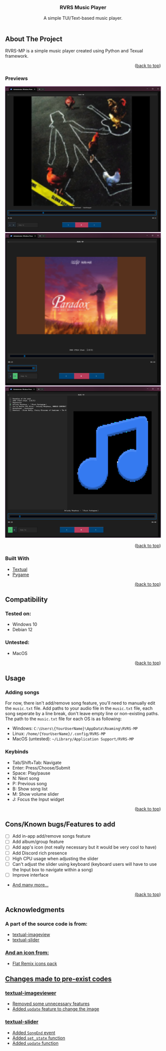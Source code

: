 <a name="readme-top"></a>






<h3 align="center">RVRS Music Player</h3>

  <p align="center">
    A simple TUI/Text-based music player.
    <br />
    <br />
  </p>
</div>



<!-- ABOUT THE PROJECT -->
## About The Project
RVRS-MP is a simple music player created using Python and Texual framework.
<p align="right">(<a href="#readme-top">back to top</a>)</p>

### Previews
![preview1](https://github.com/TraveKen/RVRS-MP/blob/main/previews/1.png?raw=true)
![preview2](https://github.com/TraveKen/RVRS-MP/blob/main/previews/2.png?raw=true)
![preview3](https://github.com/TraveKen/RVRS-MP/blob/main/previews/3.png?raw=true)
<p align="right">(<a href="#readme-top">back to top</a>)</p>


### Built With

* <a href="https://github.com/Textualize/textual">Textual</a></li>
* <a href="https://github.com/pygame/pygame"> Pygame
<p align="right">(<a href="#readme-top">back to top</a>)</p>


## Compatibility
### Tested on:
* Windows 10
* Debian 12
### Untested:
* MacOS


<p align="right">(<a href="#readme-top">back to top</a>)</p>


<!-- USAGE EXAMPLES -->
## Usage

### Adding songs
For now, there isn't add/remove song feature, you'll need to manually edit the `music.txt` file. Add paths to your audio file in the `music.txt` file, each song seperate by a line break, don't leave empty line or non-existing paths.</br>
The path to the `music.txt` file for each OS is as following:
* Windows: `C:\Users\{YourUserName}\AppData\Roaming\RVRS-MP`
* Linux: `/home/{YourUserName}/.config/RVRS-MP`
* MacOS (untested): `~/Library/Application Support/RVRS-MP`

### Keybinds
* Tab/Shift+Tab: Navigate
* Enter: Press/Choose/Submit
* Space: Play/pause
* N: Next song
* P: Previous song
* B: Show song list
* M: Show volume slider
* J: Focus the Input widget

<p align="right">(<a href="#readme-top">back to top</a>)</p>



<!-- ROADMAP -->
## Cons/Known bugs/Features to add

- [ ] Add in-app add/remove songs feature
- [ ] Add album/group feature
- [ ] Add app's icon (not really necessary but it would be very cool to have)
- [ ] Add Discord rich presence
- [ ] High CPU usage when adjusting the slider
- [ ] Can't adjust the slider using keyboard (keyboard users will have to use the Input box to navigate within a song)
- [ ] Improve interface
- <a href="https://github.com/TraveKen/RVRS-MP/issues"> And many more...

<p align="right">(<a href="#readme-top">back to top</a>)</p>


## Acknowledgments
### A part of the source code is from:
* <a href="https://github.com/adamviola/textual-imageview"> textual-imageview
* <a href="https://github.com/TomJGooding/textual-slider"> textual-slider

### And an icon from:
* <a href="https://github.com/daniruiz/flat-remix"> Flat Remix icons pack

## Changes made to pre-exist codes
### textual-imageviewer
- Removed some unnecessary features
- Added `update` feature to change the image
### textual-slider
- Added `SongEnd` event
- Added `set_state` function
- Added `update` function
